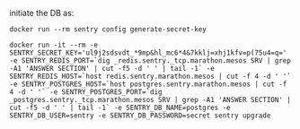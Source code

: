 initiate the DB as:

    docker run --rm sentry config generate-secret-key

    docker run -it --rm -e SENTRY_SECRET_KEY='ul9j2sdsvdt_*9mp&hl_mc6*4&7kklj=xhj1kfv=p(75u4=q=' -e SENTRY_REDIS_PORT=`dig _redis.sentry._tcp.marathon.mesos SRV | grep -A1 'ANSWER SECTION' | cut -f5 -d ' ' | tail -1` -e SENTRY_REDIS_HOST=`host redis.sentry.marathon.mesos | cut -f 4 -d ' '` -e SENTRY_POSTGRES_HOST=`host postgres.sentry.marathon.mesos | cut -f 4 -d ' '` -e SENTRY_POSTGRES_PORT=`dig _postgres.sentry._tcp.marathon.mesos SRV | grep -A1 'ANSWER SECTION' | cut -f5 -d ' ' | tail -1` -e SENTRY_DB_NAME=postgres -e SENTRY_DB_USER=sentry -e SENTRY_DB_PASSWORD=secret sentry upgrade


